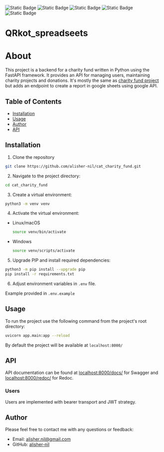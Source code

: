 
![Static Badge](https://img.shields.io/badge/python-1c4161?logo=python&logoColor=3776AB)
![Static Badge](https://img.shields.io/badge/FastAPI-005571?logo=fastapi)
![Static Badge](https://img.shields.io/badge/SQLAlchemy-ed745f?logo=sqlalchemy&logoColor=D71F00)
![Static Badge](https://img.shields.io/badge/pydantic-8a123a?logo=pydantic&logoColor=E92063)
![Static Badge](https://img.shields.io/badge/pytest-0a597a?logo=pytest&logoColor=0A9EDC)

# QRkot_spreadseets
# About

This project is a backend for a charity fund written in Python using the FastAPI framework.
It provides an API for managing users, maintaining charity projects and donations.
It's mostly the same as [charity fund project](https://github.com/alisher-nil/cat_charity_fund) but adds an endpoint to create a report in google sheets using google API.


## Table of Contents
- [Installation](#installation)
- [Usage](#usage)
- [Author](#author)
- [API](#api)

## Installation
1. Clone the repository

```bash
git clone https://github.com/alisher-nil/cat_charity_fund.git
```

2. Navigate to the project directory:

```bash
cd cat_charity_fund
```

3. Create a virtual environment:

```bash
python3 -m venv venv
```
4. Activate the virtual environment:
* Linux/macOS

    ```bash
    source venv/bin/activate
    ```

* Windows

    ```bash
    source venv/scripts/activate
    ```

5. Upgrade PIP and install required dependencies:

```bash
python3 -m pip install --upgrade pip
pip install -r requirements.txt
```

6. Adjust environment variables in `.env` file.

Example provided in `.env.example`

## Usage
To run the project use the following command from the project's root directory:
```bash
uvicorn app.main:app --reload
```
By default the project will be available at `localhost:8000/`

## API
API documentation can be found at [localhost:8000/docs/](localhost:8000/docs/) for Swagger and [localhost:8000/redoc/](localhost:8000/redoc/) for Redoc.

### Users
Users are implemented with bearer transport and JWT strategy.

## Author
Please feel free to contact me with any questions or feedback:

- Email: alisher.nil@gmail.com
- GitHub: [alisher-nil](https://github.com/alisher-nil/)
